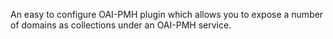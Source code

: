 An easy to configure OAI-PMH plugin which allows you to expose a number of domains as collections under an OAI-PMH service.
